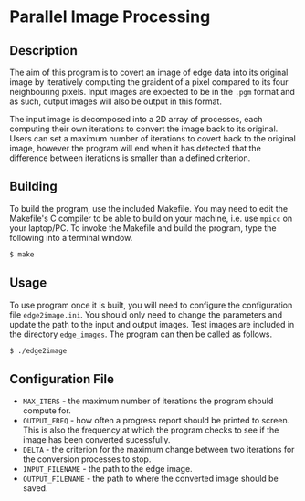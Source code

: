 # Parallel Image Processing

## Description

The aim of this program is to covert an image of edge data into its original image by iteratively computing the graident of a pixel compared to its four neighbouring pixels. Input images are expected to be in the `.pgm` format and as such, output images will also be output in this format.

The input image is decomposed into a 2D array of processes, each computing their own iterations to convert the image back to its original. Users can set a maximum number of iterations to covert back to the original image, however the program will end when it has detected that the difference between iterations is smaller than a defined criterion.

## Building

To build the program, use the included Makefile. You may need to edit the Makefile's C compiler to be able to build on your machine, i.e. use `mpicc` on your laptop/PC. To invoke the Makefile and build the program, type the following into a terminal window.

```bash
$ make
```

## Usage

To use program once it is built, you will need to configure the configuration file `edge2image.ini`. You should only need to change the parameters and update the path to the input and output images. Test images are included in the directory `edge_images`. The program can then be called as follows.

```bash
$ ./edge2image
```

## Configuration File

* `MAX_ITERS` - the maximum number of iterations the program should compute for.
* `OUTPUT_FREQ` - how often a progress report should be printed to screen. This is also the frequency at which the program checks to see if the image has been converted sucessfully.
* `DELTA` - the criterion for the maximum change between two iterations for the conversion processes to stop.
* `INPUT_FILENAME` - the path to the edge image.
* `OUTPUT_FILENAME` - the path to where the converted image should be saved.
